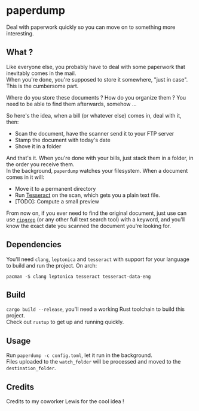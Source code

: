 # paperdump
Deal with paperwork quickly so you can move on to something more interesting.

## What ?
Like everyone else, you probably have to deal with some paperwork that inevitably comes in the mail. \
When you're done, you're supposed to store it somewhere, "just in case". This is the cumbersome part.

Where do you store these documents ? How do you organize them ? You need to be able to find them afterwards, somehow ...

So here's the idea, when a bill (or whatever else) comes in, deal with it, then:
- Scan the document, have the scanner send it to your FTP server
- Stamp the document with today's date
- Shove it in a folder

And that's it. When you're done with your bills, just stack them in a folder, in the order you receive them. \
In the background, `paperdump` watches your filesystem. When a document comes in it will:
- Move it to a permanent directory
- Run [Tesseract](https://en.wikipedia.org/wiki/Tesseract) on the scan, which gets you a plain text file.
- [TODO]: Compute a small preview

From now on, if you ever need to find the original document, just use can use [`ripgrep`](https://github.com/BurntSushi/ripgrep)
(or any other full text search tool) with a keyword, and you'll know the exact date you scanned the document you're looking for.

## Dependencies
You'll need `clang`, `leptonica` and `tesseract` with support for your language to build and run the project. On arch:
```
pacman -S clang leptonica tesseract tesseract-data-eng
```

## Build
`cargo build --release`, you'll need a working Rust toolchain to build this project. \
Check out `rustup` to get up and running quickly.

## Usage
Run `paperdump -c config.toml`, let it run in the background. \
Files uploaded to the `watch_folder` will be processed and moved to the `destination_folder`.

## Credits
Credits to my coworker Lewis for the cool idea !